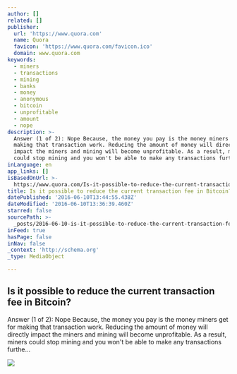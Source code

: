```yaml
---
author: []
related: []
publisher:
  url: 'https://www.quora.com'
  name: Quora
  favicon: 'https://www.quora.com/favicon.ico'
  domain: www.quora.com
keywords:
  - miners
  - transactions
  - mining
  - banks
  - money
  - anonymous
  - bitcoin
  - unprofitable
  - amount
  - nope
description: >-
  Answer (1 of 2): Nope Because, the money you pay is the money miners get for
  making that transaction work. Reducing the amount of money will directly
  impact the miners and mining will become unprofitable. As a result, miners
  could stop mining and you won't be able to make any transactions furthe...
inLanguage: en
app_links: []
isBasedOnUrl: >-
  https://www.quora.com/Is-it-possible-to-reduce-the-current-transaction-fee-in-Bitcoin
title: Is it possible to reduce the current transaction fee in Bitcoin?
datePublished: '2016-06-10T13:44:55.438Z'
dateModified: '2016-06-10T13:36:39.460Z'
starred: false
sourcePath: >-
  _posts/2016-06-10-is-it-possible-to-reduce-the-current-transaction-fee-in-bitc.md
inFeed: true
hasPage: false
inNav: false
_context: 'http://schema.org'
_type: MediaObject

---
```

<article style=""><h1>Is it possible to reduce the current transaction fee in Bitcoin?</h1><p>Answer (1 of 2): Nope Because, the money you pay is the money miners get for making that transaction work. Reducing the amount of money will directly impact the miners and mining will become unprofitable. As a result, miners could stop mining and you won't be able to make any transactions furthe...</p><img src="https://qsf.is.quoracdn.net/-images.new_grid.fb_share_default.pnge6dde9cfa6e03c43.png" /></article>